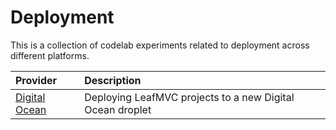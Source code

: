 # Deployment

This is a collection of codelab experiments related to deployment across different platforms.

| Provider                                                        | Description                                                        |
| :-------------------------------------------------------------- | :----------------------------------------------------------------- |
| [Digital Ocean](/codelabs/experiments/deployment/digitalocean/) | Deploying LeafMVC projects to a new Digital Ocean droplet          |

<!-- | [Heroku](/codelabs/experiments/deployment/heroku/)              | Deploying a base Leaf project to Heroku using the Leaf CLI         | -->

